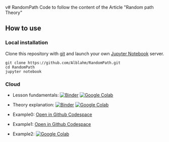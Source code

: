 v# RandomPath
Code to follow the content of the Article "Random path Theory"

## How to use

### Local installation

Clone this repository with [git](https://git-scm.com/) and launch your own [Jupyter Notebook](https://jupyter.org/) server.

```
git clone https://github.com/Alblahm/RandomPath.git
cd RandomPath
jupyter notebook
```


### Cloud

* Lesson fundamentals: [![Binder](https://mybinder.org/badge_logo.svg)](https://mybinder.org/v2/gh/Alblahm/RandomPath/HEAD?labpath=lesson_fundamentals.ipynb) [![Google Colab](https://colab.research.google.com/assets/colab-badge.svg)](https://colab.research.google.com/github/Alblahm/RandomPath/blob/master/lesson_fundamentals.ipynb)

* Theory explanation: [![Binder](https://mybinder.org/badge_logo.svg)](https://mybinder.org/v2/gh/Alblahm/RandomPath/HEAD?labpath=RandomPath.ipynb) [![Google Colab](https://colab.research.google.com/assets/colab-badge.svg)](https://colab.research.google.com/github/Alblahm/RandomPath/blob/master/RandomPath.ipynb)

* Example0: [Open in Github Codespace](https://github.com/Alblahm/RandomPath/blob/2e7191e730578c38ba042466494b607eb12d9a8d/RandomPath.ipynb)

* Example1: [Open in Github Codespace](https://alblahm-verbose-lamp-vpp6q9qg9q73wgxg.github.dev/)

* Example2: [![Google Colab](https://colab.research.google.com/assets/colab-badge.svg)](https://colab.research.google.com/drive/1O60VH-dH2JrTpcKJh9LCqdxsq2RVlgcv)
